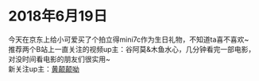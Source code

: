 # 2018年6月19日
今天在京东上给小可爱买了个拍立得mini7c作为生日礼物，不知道ta喜不喜欢~  
推荐两个B站上一直关注的视频up主：谷阿莫&木鱼水心，几分钟看完一部电影，对没时间看电影的朋友们很实用~  
新关注up主：[黄颠颠呦](https://space.bilibili.com/106867795/#/)  
